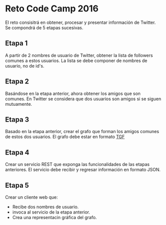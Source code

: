 
# Reto Code Camp 2016

El reto consisitrá en obtener, procesar y presentar información de Twitter.
Se compondrá de 5 etapas sucesivas.

## Etapa 1

A partir de 2 nombres de usuario de Twitter, obtener la lista de followers comunes a estos usuarios.
La lista se debe componer de nombres de usuario, no de id's.

## Etapa 2

Basándose en la etapa anterior, ahora obtener los amigos que son comunes. 
En Twitter se considera que dos usuarios son amigos si se siguen mutuamente.

## Etapa 3

Basado en la etapa anterior, crear el grafo que forman los amigos comunes de estos dos usuarios.
El grafo debe estar en formato [TGF](https://en.wikipedia.org/wiki/Trivial_Graph_Format)

## Etapa 4

Crear un servicio REST que exponga las funcionalidades de las etapas anteriores. El servicio debe recibir y regresar información en formato JSON.

## Etapa 5

Crear un cliente web que:

- Recibe dos nombres de usuario.
- invoca al servicio de la etapa anterior.
- Crea una representacin gráfica del grafo.
